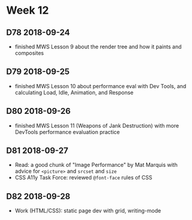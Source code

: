 # Week 12

## D78 2018-09-24

- finished MWS Lesson 9 about the render tree and how it paints and composites

## D79 2018-09-25

- finished MWS Lesson 10 about performance eval with Dev Tools, and calculating Load, Idle, Animation, and Response

## D80 2018-09-26

- finished MWS Lesson 11 (Weapons of Jank Destruction) with more DevTools performance evaluation practice

## D81 2018-09-27

- Read: a good chunk of "Image Performance" by Mat Marquis with advice for `<picture>` and `srcset` and `size`
- CSS A11y Task Force: reviewed `@font-face` rules of CSS

## D82 2018-09-28

- Work (HTML/CSS): static page dev with grid, writing-mode
